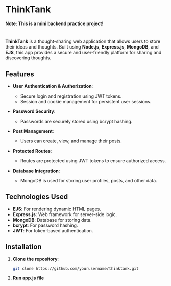 # ThinkTank
**Note: This is a mini backend practice project!**
#

**ThinkTank** is a thought-sharing web application that allows users to store their ideas and thoughts. Built using **Node.js**, **Express.js**, **MongoDB**, and **EJS**, this app provides a secure and user-friendly platform for sharing and discovering thoughts.



## Features

- **User Authentication & Authorization**: 
  - Secure login and registration using JWT tokens.
  - Session and cookie management for persistent user sessions.

- **Password Security**:
  - Passwords are securely stored using bcrypt hashing.

- **Post Management**:
  - Users can create, view, and manage their posts.

- **Protected Routes**:
  - Routes are protected using JWT tokens to ensure authorized access.

- **Database Integration**:
  - MongoDB is used for storing user profiles, posts, and other data.

## Technologies Used

- **EJS**: For rendering dynamic HTML pages.
- **Express.js**: Web framework for server-side logic.
- **MongoDB**: Database for storing data.
- **bcrypt**: For password hashing.
- **JWT**: For token-based authentication.

## Installation

1. **Clone the repository**:
   ```bash
   git clone https://github.com/yourusername/thinktank.git
2. **Run app.js file**
